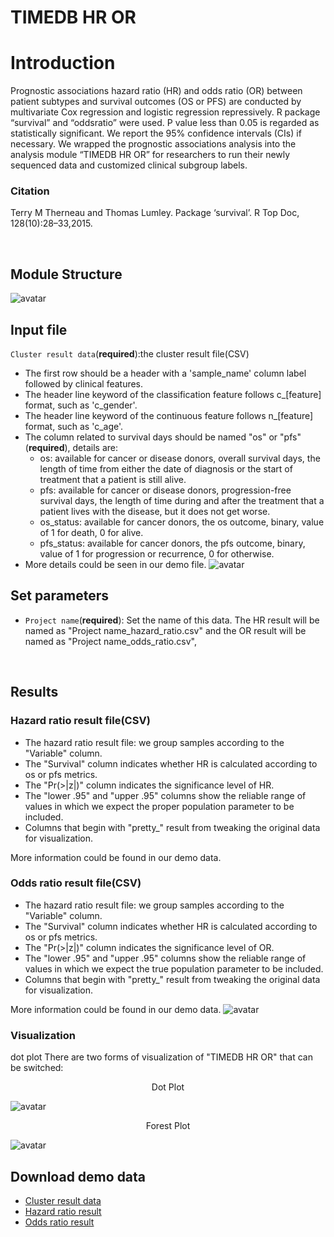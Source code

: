# TIMEDB HR OR
# Introduction
Prognostic associations hazard ratio (HR) and odds ratio (OR) between patient subtypes and survival outcomes (OS or PFS) are conducted by multivariate Cox regression and logistic regression repressively. R package “survival”  and “oddsratio” were used. P value less than 0.05 is regarded as statistically significant. We report the 95% confidence intervals (CIs) if necessary. We wrapped the prognostic associations analysis into the analysis module “TIMEDB HR OR” for researchers to run their newly sequenced data and customized clinical subgroup labels.


### Citation
Terry M Therneau and Thomas Lumley. Package ‘survival’. R Top Doc, 128(10):28–33,2015.
 
&emsp;
## Module Structure
![avatar](https://timedb.deepomics.org/public/data/image/HR_OR_structure.jpg)

## Input file

`Cluster result data`(**required**):the cluster result file(CSV)

  - The first row should be a header with a 'sample\_name' column label followed by clinical features.
  - The header line keyword of the classification feature follows c\_[feature] format, such as 'c\_gender'.
  - The header line keyword of the continuous feature follows n\_[feature] format, such as 'c\_age'.
  - The column related to survival days should be named "os" or "pfs"(**required**), details are:
    - os: available for cancer or disease donors, overall survival days, the length of time from either the date of diagnosis or the start of treatment that a patient is still alive.
    - pfs: available for cancer or disease donors, progression-free survival days, the length of time during and after the treatment that a patient lives with the disease, but it does not get worse.
    - os\_status: available for cancer donors, the os outcome, binary, value of 1 for death, 0 for alive.
    - pfs\_status: available for cancer donors, the pfs outcome, binary, value of 1 for progression or recurrence, 0 for otherwise.
  - More details could be seen in our demo file.
![avatar](https://timedb.deepomics.org/public/data/image/HR_OR_input_clinical_data.jpg)

## Set parameters
- `Project name`(**required**): Set the name of this data. The HR result will be named as "Project name\_hazard\_ratio.csv" and the OR result will be named as "Project name\_odds\_ratio.csv", 

&emsp;
## Results
### Hazard ratio result file(CSV)
- The hazard ratio result file: we group samples according to the "Variable" column.
- The "Survival" column indicates whether HR is calculated according to os or pfs metrics.
- The "Pr(>|z|)" column indicates the significance level of HR.
- The "lower .95" and "upper .95" columns show the reliable range of values in which we expect the proper population parameter to be included.
- Columns that begin with "pretty\_" result from tweaking the original data for visualization.

More information could be found in our demo data.
### Odds ratio result file(CSV)
- The hazard ratio result file: we group samples according to the "Variable" column.
- The "Survival" column indicates whether HR is calculated according to os or pfs metrics.
- The "Pr(>|z|)" column indicates the significance level of OR.
- The "lower .95" and "upper .95" columns show the reliable range of values in which we expect the true population parameter to be included.
- Columns that begin with "pretty\_" result from tweaking the original data for visualization.

More information could be found in our demo data.
![avatar](https://timedb.deepomics.org/public/data/image/HR_OR_results.jpg)

### Visualization
dot plot
There are two forms of visualization of "TIMEDB HR OR" that can be switched:
<center>Dot Plot</center>

![avatar](https://timedb.deepomics.org/public/data/image/HR_OR_visualization.jpg)

<center>Forest Plot</center>

![avatar](https://timedb.deepomics.org/public/data/image/HR_OR_visualization2.jpg)



## Download demo data
- [Cluster result data](https://timedb.deepomics.org/public/data/module_demo/HR_OR/quanTIseq_cluster_Result.csv)
- [Hazard ratio result](https://timedb.deepomics.org/public/data/module_demo/HR_OR/demo_hazard_ratio.csv)
- [Odds ratio result](https://timedb.deepomics.org/public/data/module_demo/HR_OR/demo_odds_ratio.csv)
